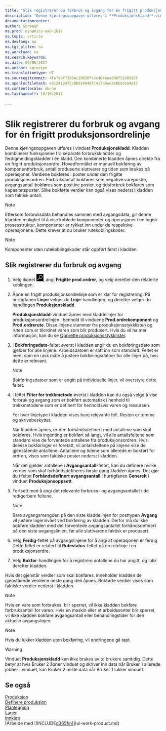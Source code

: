 ```yaml
---
title: "Slik registrerer du forbruk og avgang for én frigitt produksjonsordre"
description: "Denne kjøringsoppgaven utføres i **Produksjonskladd**-vinduet. Kladden kombinerer funksjonene fra separate forbrukskladder og ferdigmeldingskladder i én kladd. Den kombinerte kladden åpnes direkte fra en frigitt produksjonsordre. Hovedformålet er manuell bokføring av komponentforbruk, antall produserte sluttvarer og tiden som brukes på operasjoner."
documentationcenter: 
author: SorenGP
ms.prod: dynamics-nav-2017
ms.topic: article
ms.devlang: na
ms.tgt_pltfrm: na
ms.workload: na
ms.search.keywords: 
ms.date: 09/06/2017
ms.author: sgroespe
ms.translationtype: HT
ms.sourcegitcommit: 4fefaef7380ac10836fcac404eea006f55d8556f
ms.openlocfilehash: e912412475c8b62404d7c417b9ae3ebbddeb9a17
ms.contentlocale: nb-no
ms.lasthandoff: 10/16/2017

---
```

# <a name="how-to-register-consumption-and-output-for-one-released-production-order-line"></a>Slik registrerer du forbruk og avgang for én frigitt produksjonsordrelinje
Denne kjøringsoppgaven utføres i vinduet **Produksjonskladd**. Kladden kombinerer funksjonene fra separate forbrukskladder og ferdigmeldingskladder i én kladd. Den kombinerte kladden åpnes direkte fra en frigitt produksjonsordre. Hovedformålet er manuell bokføring av komponentforbruk, antall produserte sluttvarer og tiden som brukes på operasjoner. Verdiene bokføres i poster under den frigitte produksjonsordren. Forbruksantall bokføres som negative vareposter, avgangsantall bokføres som positive poster, og tidsforbruk bokføres som kapasitetsposter. Slike bokførte verdier kan også vises nederst i kladden som faktisk antall.  

> [!NOTE]  
>  Ettersom forbruksdata behandles sammen med avgangsdata, gir denne kladden mulighet til å vise koblede komponenter og operasjoner i en logisk prosesstruktur. komponenter er rykket inn under de respektive operasjonene. Dette krever at du bruker rutekoblingskoder.  

> [!NOTE]  
>  Komponenter uten rutekoblingskoder står oppført først i kladden.  

## <a name="to-register-consumption-and-output"></a>Slik registrerer du forbruk og avgang  
1.  Velg ikonet ![Søk etter side eller rapport](media/ui-search/search_small.png "Søk etter side eller rapport"), angi **Frigitte prod.ordrer**, og velg deretter den relaterte koblingen.  
2.  Åpne en frigitt produksjonsordrelinje som er klar for registrering. På hurtigfanen **Linjer** velger du **Linje**-handlingen, og deretter velger du handlingen **Produksjonskladd**.  

    **Produksjonskladd**-vinduet åpnes med kladdelinjer for produksjonsordrelinjen i henhold til vinduene **Prod.ordrekomponent** og **Prod.ordrerute**. Disse linjene stammer fra produksjonsstykklisten og ruten som er tilordnet varen som blir produsert. Hvis du vil ha mer informasjon, kan du se [Opprette produksjonsstykklister](production-how-to-create-routings.md).  

3.  I **Bokføringsdato**-feltet øverst i kladden angir du en bokføringsdato som gjelder for alle linjene. Arbeidsdatoen er satt inn som standard. Feltet er ment som en rask måte å justere bokføringsdatoer for alle linjer på, hvis dette er relevant.  

    > [!NOTE]  
    >  Bokføringsdatoer som er angitt på individuelle linjer, vil overstyre dette feltet.  

4.  I feltet **Filter for trekkmetode** øverst i kladden kan du også velge å vise forbruk og avgang som er bokført automatisk i henhold til trekkmetodene som er definert for henholdsvis varen og ressursen.  

    For hver linjetype i kladden vises bare relevante felt. Resten er tomme og skrivebeskyttet.  

    Når kladden åpnes, er den forhåndsdefinert med antallene som skal bokføres. Hvis ingenting er bokført så langt, vil alle antallsfeltene som standard vise de forventede antallene fra produksjonsordren. Hvis delvise bokføringer er foretatt, vil antallsfeltene på linjene vise de gjenstående antallene. Antallene og tidene som allerede er bokført for ordren, vises som faktiske poster nederst i kladden.  

    Når det gjelder antallene i **Avgangsantall**-feltet, kan du definere hvilke verdier som skal forhåndsdefineres første gang kladden åpnes. Det gjør du i feltet **Forhåndsdefinert avgangsantall** i hurtigfanen **Generelt** i vinduet **Produksjonsoppsett**. 

5.  Fortsett med å angi det relevante forbruks- og avgangsantallet i de redigerbare feltene.  

    > [!NOTE]  
    >  Bare avgangsmengden på den siste kladdelinjen for posttypen **Avgang** vil justere lagernivået ved bokføring av kladden. Derfor må du ikke bokføre kladden med det forventede avgangsantallet forhåndsdefinert på den siste avgangslinjen, før alle sluttvarene faktisk er produsert.  

6.  Velg **Ferdig**-feltet på avgangslinjene for å angi at operasjonen er ferdig. Dette feltet er relatert til **Rutestatus**-feltet på en rutelinje i en produksjonsordre.  
7.  Velg **Bokfør**-handlingen for å registrere antallene du har angitt, og lukk deretter kladden.  

Hvis det gjenstår verdier som skal bokføres, inneholder kladden de gjenstående verdiene neste gang den åpnes. Bokførte verdier vises som faktiske verdier nederst i kladden.  

> [!NOTE]  
>   Hvis en vare som forbrukes, blir sperret, vil ikke kladden bokføre forbruksantall for varen. Hvis en maskin eller et arbeidssenter blir sperret, vil ikke kladden bokføre avgangsantall eller behandlingstider for den aktuelle avgangslinjen.  

> [!NOTE]  
>  Hvis du lukker kladden uten bokføring, vil endringene gå tapt.  

> [!WARNING]  
>  Vinduet **Produksjonskladd** kan ikke brukes av to brukere samtidig. Dette betyr at hvis Bruker 2 åpner vinduet og skriver inn data når Bruker 1 allerede jobber i vinduet, kan Bruker 2 miste data når Bruker 1 lukker vinduet.  

## <a name="see-also"></a>Se også  
[Produksjon](production-manage-manufacturing.md)    
[Definere produksjon](production-configure-production-processes.md)  
[Planlegging](production-planning.md)      
[Lager](inventory-manage-inventory.md)  
[Innkjøp](purchasing-manage-purchasing.md)  
[Arbeide med [!INCLUDE[d365fin](includes/d365fin_md.md)]](ui-work-product.md)

